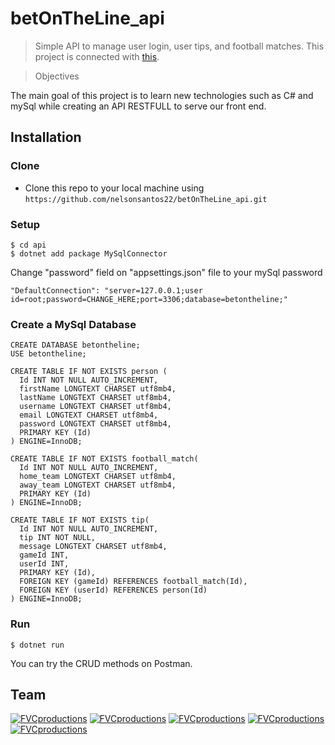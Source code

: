 # betOnTheLine_api
> Simple API to manage user login, user tips, and football matches. This project is connected with <a href="https://github.com/joaopinheiro10/BetOnTheLine">this</a>.

> Objectives

The main goal of this project is to learn new technologies such as C# and mySql while creating an API RESTFULL to serve our front end.

## Installation

### Clone
- Clone this repo to your local machine using `https://github.com/nelsonsantos22/betOnTheLine_api.git`

### Setup
```shell
$ cd api
$ dotnet add package MySqlConnector
```
Change "password" field on "appsettings.json" file to your mySql password
```shell
"DefaultConnection": "server=127.0.0.1;user id=root;password=CHANGE_HERE;port=3306;database=betontheline;"
```

### Create a MySql Database
```shell
CREATE DATABASE betontheline;
USE betontheline;

CREATE TABLE IF NOT EXISTS person (
  Id INT NOT NULL AUTO_INCREMENT,
  firstName LONGTEXT CHARSET utf8mb4,
  lastName LONGTEXT CHARSET utf8mb4,
  username LONGTEXT CHARSET utf8mb4,
  email LONGTEXT CHARSET utf8mb4,
  password LONGTEXT CHARSET utf8mb4,
  PRIMARY KEY (Id)
) ENGINE=InnoDB;    

CREATE TABLE IF NOT EXISTS football_match(
  Id INT NOT NULL AUTO_INCREMENT,
  home_team LONGTEXT CHARSET utf8mb4,
  away_team LONGTEXT CHARSET utf8mb4,
  PRIMARY KEY (Id)
) ENGINE=InnoDB; 

CREATE TABLE IF NOT EXISTS tip(
  Id INT NOT NULL AUTO_INCREMENT,
  tip INT NOT NULL,
  message LONGTEXT CHARSET utf8mb4,
  gameId INT,
  userId INT,
  PRIMARY KEY (Id),
  FOREIGN KEY (gameId) REFERENCES football_match(Id),
  FOREIGN KEY (userId) REFERENCES person(Id)
) ENGINE=InnoDB;
```

### Run
```shell
$ dotnet run
```

You can try the CRUD methods on Postman.

## Team

<a href="https://github.com/joaopedro1986">![FVCproductions](https://avatars2.githubusercontent.com/u/70176397?s=150)</a>   <a href="https://github.com/joaopinheiro10">![FVCproductions](https://avatars2.githubusercontent.com/u/69478805?s=150)</a>   <a href="https://github.com/Luis-Trigueiro">![FVCproductions](https://avatars2.githubusercontent.com/u/57730922?s=150)</a>   <a href="https://github.com/Tiago-Patricio">![FVCproductions](https://avatars2.githubusercontent.com/u/69849680?s=150)</a> <a href="https://github.com/nelsonsantos22">![FVCproductions](https://avatars3.githubusercontent.com/u/44930623?s=150)</a>
